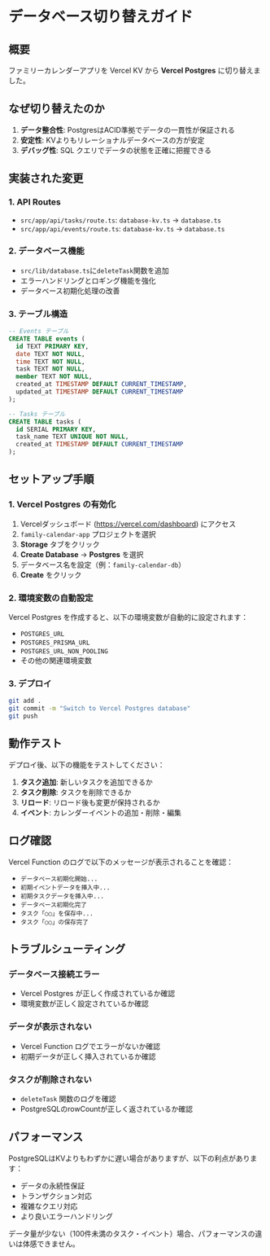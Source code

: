 # データベース切り替えガイド

## 概要
ファミリーカレンダーアプリを Vercel KV から **Vercel Postgres** に切り替えました。

## なぜ切り替えたのか
1. **データ整合性**: PostgresはACID準拠でデータの一貫性が保証される
2. **安定性**: KVよりもリレーショナルデータベースの方が安定
3. **デバッグ性**: SQL クエリでデータの状態を正確に把握できる

## 実装された変更

### 1. API Routes
- `src/app/api/tasks/route.ts`: `database-kv.ts` → `database.ts`
- `src/app/api/events/route.ts`: `database-kv.ts` → `database.ts`

### 2. データベース機能
- `src/lib/database.ts`に`deleteTask`関数を追加
- エラーハンドリングとロギング機能を強化
- データベース初期化処理の改善

### 3. テーブル構造
```sql
-- Events テーブル
CREATE TABLE events (
  id TEXT PRIMARY KEY,
  date TEXT NOT NULL,
  time TEXT NOT NULL,
  task TEXT NOT NULL,
  member TEXT NOT NULL,
  created_at TIMESTAMP DEFAULT CURRENT_TIMESTAMP,
  updated_at TIMESTAMP DEFAULT CURRENT_TIMESTAMP
);

-- Tasks テーブル
CREATE TABLE tasks (
  id SERIAL PRIMARY KEY,
  task_name TEXT UNIQUE NOT NULL,
  created_at TIMESTAMP DEFAULT CURRENT_TIMESTAMP
);
```

## セットアップ手順

### 1. Vercel Postgres の有効化
1. Vercelダッシュボード (https://vercel.com/dashboard) にアクセス
2. `family-calendar-app` プロジェクトを選択
3. **Storage** タブをクリック
4. **Create Database** → **Postgres** を選択
5. データベース名を設定（例：`family-calendar-db`）
6. **Create** をクリック

### 2. 環境変数の自動設定
Vercel Postgres を作成すると、以下の環境変数が自動的に設定されます：
- `POSTGRES_URL`
- `POSTGRES_PRISMA_URL`
- `POSTGRES_URL_NON_POOLING`
- その他の関連環境変数

### 3. デプロイ
```bash
git add .
git commit -m "Switch to Vercel Postgres database"
git push
```

## 動作テスト

デプロイ後、以下の機能をテストしてください：

1. **タスク追加**: 新しいタスクを追加できるか
2. **タスク削除**: タスクを削除できるか
3. **リロード**: リロード後も変更が保持されるか
4. **イベント**: カレンダーイベントの追加・削除・編集

## ログ確認

Vercel Function のログで以下のメッセージが表示されることを確認：
- `データベース初期化開始...`
- `初期イベントデータを挿入中...`
- `初期タスクデータを挿入中...`
- `データベース初期化完了`
- `タスク「○○」を保存中...`
- `タスク「○○」の保存完了`

## トラブルシューティング

### データベース接続エラー
- Vercel Postgres が正しく作成されているか確認
- 環境変数が正しく設定されているか確認

### データが表示されない
- Vercel Function ログでエラーがないか確認
- 初期データが正しく挿入されているか確認

### タスクが削除されない
- `deleteTask` 関数のログを確認
- PostgreSQLのrowCountが正しく返されているか確認

## パフォーマンス

PostgreSQLはKVよりもわずかに遅い場合がありますが、以下の利点があります：
- データの永続性保証
- トランザクション対応
- 複雑なクエリ対応
- より良いエラーハンドリング

データ量が少ない（100件未満のタスク・イベント）場合、パフォーマンスの違いは体感できません。